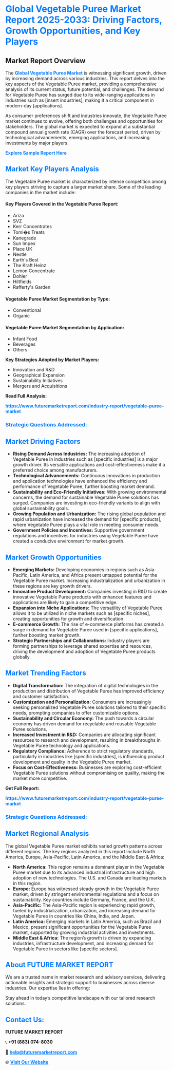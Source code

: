 <h1 style="color: #007BFF;">Global Vegetable Puree Market Report 2025-2033: Driving Factors, Growth Opportunities, and Key Players</h1>

<section id="overview">
<h2>Market Report Overview</h2>
<p>The <a href="https://www.futuremarketreport.com/industry-report/vegetable-puree-market" style="color: #007BFF; text-decoration: none;"><strong>Global Vegetable Puree Market</strong></a> is witnessing significant growth, driven by increasing demand across various industries. This report delves into the key aspects of the Vegetable Puree market, providing a comprehensive analysis of its current status, future potential, and challenges. The demand for Vegetable Puree has surged due to its wide-ranging applications in industries such as [insert industries], making it a critical component in modern-day [applications].</p>
<p>As consumer preferences shift and industries innovate, the Vegetable Puree market continues to evolve, offering both challenges and opportunities for stakeholders. The global market is expected to expand at a substantial compound annual growth rate (CAGR) over the forecast period, driven by technological advancements, emerging applications, and increasing investments by major players.</p>
</section>

<section id="overview">
<p><a href="https://www.futuremarketreport.com/request-sample/reportId=28898" style="color: #007BFF; text-decoration: none;"><strong>Explore Sample Report Here</strong></a></p>
</section>

<section id="key-players">
<h2 style="color: #007BFF;">Market Key Players Analysis</h2>
<p>The Vegetable Puree market is characterized by intense competition among key players striving to capture a larger market share. Some of the leading companies in the market include:</p>
<h4>Key Players Covered in the Vegetable Puree Report:</h4>
<ul><li>Ariza</li><li>SVZ</li><li>Kerr Concentrates</li><li>Tomi�s Treats</li><li>Kanegrade</li><li>Sun Impex</li><li>Place UK</li><li>Nestle</li><li>Earth&#039;s Best</li><li>The Kraft Heinz</li><li>Lemon Concentrate</li><li>Dohler</li><li>Hiltfields</li><li>Rafferty&#039;s Garden</li></ul>
<h4>Vegetable Puree Market Segmentation by Type:</h4>
<ul><li>Conventional</li><li>Organic</li></ul>

<h4>Vegetable Puree Market Segmentation by Application:</h4>
<ul><li>Infant Food</li><li>Beverages</li><li>Others</li></ul>
<p><strong>Key Strategies Adopted by Market Players:</strong></p>
<ul>
<li>Innovation and R&D</li>
<li>Geographical Expansion</li>
<li>Sustainability Initiatives</li>
<li>Mergers and Acquisitions</li>
</ul>
</section>

<section>
<p><strong>Read Full Analysis: </strong></p><a href="https://www.futuremarketreport.com/industry-report/vegetable-puree-market" style="color: #007BFF; text-decoration: none;"><strong>https://www.futuremarketreport.com/industry-report/vegetable-puree-market</strong></a>
<h3 style="color: #007BFF;">Strategic Questions Addressed:</h3>
</section>

<section id="driving-factors">
<h2 style="color: #007BFF;">Market Driving Factors</h2>
<ul>
<li><strong>Rising Demand Across Industries:</strong> The increasing adoption of Vegetable Puree in industries such as [specific industries] is a major growth driver. Its versatile applications and cost-effectiveness make it a preferred choice among manufacturers.</li>
<li><strong>Technological Advancements:</strong> Continuous innovations in production and application technologies have enhanced the efficiency and performance of Vegetable Puree, further boosting market demand.</li>
<li><strong>Sustainability and Eco-Friendly Initiatives:</strong> With growing environmental concerns, the demand for sustainable Vegetable Puree solutions has surged. Companies are investing in eco-friendly variants to align with global sustainability goals.</li>
<li><strong>Growing Population and Urbanization:</strong> The rising global population and rapid urbanization have increased the demand for [specific products], where Vegetable Puree plays a vital role in meeting consumer needs.</li>
<li><strong>Government Policies and Incentives:</strong> Supportive government regulations and incentives for industries using Vegetable Puree have created a conducive environment for market growth.</li>
</ul>
</section>

<section id="growth-opportunities">
<h2 style="color: #007BFF;">Market Growth Opportunities</h2>
<ul>
<li><strong>Emerging Markets:</strong> Developing economies in regions such as Asia-Pacific, Latin America, and Africa present untapped potential for the Vegetable Puree market. Increasing industrialization and urbanization in these regions are key growth drivers.</li>
<li><strong>Innovative Product Development:</strong> Companies investing in R&D to create innovative Vegetable Puree products with enhanced features and applications are likely to gain a competitive edge.</li>
<li><strong>Expansion into Niche Applications:</strong> The versatility of Vegetable Puree allows it to be utilized in niche markets such as [specific niches], creating opportunities for growth and diversification.</li>
<li><strong>E-commerce Growth:</strong> The rise of e-commerce platforms has created a surge in demand for Vegetable Puree used in [specific applications], further boosting market growth.</li>
<li><strong>Strategic Partnerships and Collaborations:</strong> Industry players are forming partnerships to leverage shared expertise and resources, driving the development and adoption of Vegetable Puree products globally.</li>
</ul>
</section>

<section id="trending-factors">
<h2 style="color: #007BFF;">Market Trending Factors</h2>
<ul>
<li><strong>Digital Transformation:</strong> The integration of digital technologies in the production and distribution of Vegetable Puree has improved efficiency and customer satisfaction.</li>
<li><strong>Customization and Personalization:</strong> Consumers are increasingly seeking personalized Vegetable Puree solutions tailored to their specific needs, prompting companies to offer customizable options.</li>
<li><strong>Sustainability and Circular Economy:</strong> The push towards a circular economy has driven demand for recyclable and reusable Vegetable Puree solutions.</li>
<li><strong>Increased Investment in R&D:</strong> Companies are allocating significant resources to research and development, resulting in breakthroughs in Vegetable Puree technology and applications.</li>
<li><strong>Regulatory Compliance:</strong> Adherence to strict regulatory standards, particularly in industries like [specific industries], is influencing product development and quality in the Vegetable Puree market.</li>
<li><strong>Focus on Cost-Effectiveness:</strong> Businesses are exploring cost-efficient Vegetable Puree solutions without compromising on quality, making the market more competitive.</li>
</ul>
</section>

<section>
<p><strong>Get Full Report: </strong></p><a href="https://www.futuremarketreport.com/industry-report/vegetable-puree-market" style="color: #007BFF; text-decoration: none;"><strong>https://www.futuremarketreport.com/industry-report/vegetable-puree-market</strong></a>
<h3 style="color: #007BFF;">Strategic Questions Addressed:</h3>
</section>


<section id="regional-analysis">
<h2 style="color: #007BFF;">Market Regional Analysis</h2>
<p>The global Vegetable Puree market exhibits varied growth patterns across different regions. The key regions analyzed in this report include North America, Europe, Asia-Pacific, Latin America, and the Middle East & Africa:</p>
<ul>
<li><strong>North America:</strong> This region remains a dominant player in the Vegetable Puree market due to its advanced industrial infrastructure and high adoption of new technologies. The U.S. and Canada are leading markets in this region.</li>
<li><strong>Europe:</strong> Europe has witnessed steady growth in the Vegetable Puree market, driven by stringent environmental regulations and a focus on sustainability. Key countries include Germany, France, and the U.K.</li>
<li><strong>Asia-Pacific:</strong> The Asia-Pacific region is experiencing rapid growth, fueled by industrialization, urbanization, and increasing demand for Vegetable Puree in countries like China, India, and Japan.</li>
<li><strong>Latin America:</strong> Emerging markets in Latin America, such as Brazil and Mexico, present significant opportunities for the Vegetable Puree market, supported by growing industrial activities and investments.</li>
<li><strong>Middle East & Africa:</strong> The region’s growth is driven by expanding industries, infrastructure development, and increasing demand for Vegetable Puree in sectors like [specific sectors].</li>
</ul>
</section>

<footer>
<h2 style="color: #007BFF;">About FUTURE MARKET REPORT</h2>
<p>We are a trusted name in market research and advisory services, delivering actionable insights and strategic support to businesses across diverse industries. Our expertise lies in offering:</p>

<p>Stay ahead in today’s competitive landscape with our tailored research solutions.</p>

<h2 style="color: #007BFF;">Contact Us:</h2>
<p><strong>FUTURE MARKET REPORT</strong></p>
<p>📞 <strong>+91 (883) 074-8030</strong></p>
<p>📧 <strong><a href="mailto:help@futuremarketreport.com" style="color: #007BFF;">help@futuremarketreport.com</a></strong></p>
<p>🌐 <strong><a href="https://www.futuremarketreport.com/" style="color: #007BFF;">Visit Our Website</a></strong></p>
</footer>